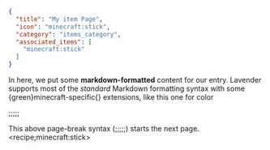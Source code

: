 ```json
{
  "title": "My item Page",
  "icon": "minecraft:stick",
  "category": "items_category",
  "associated_items": [
    "minecraft:stick"
  ]
}
```

In here, we put some **markdown-formatted** content for our entry. Lavender
supports most of the *standard* Markdown formatting syntax with some
{green}minecraft-specific{} extensions, like this one for color

;;;;;

This above page-break syntax (;;;;;) starts the next page.
<recipe;minecraft:stick>